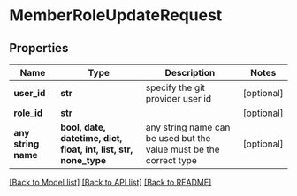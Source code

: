 # MemberRoleUpdateRequest


## Properties
Name | Type | Description | Notes
------------ | ------------- | ------------- | -------------
**user_id** | **str** | specify the git provider user id | [optional] 
**role_id** | **str** |  | [optional] 
**any string name** | **bool, date, datetime, dict, float, int, list, str, none_type** | any string name can be used but the value must be the correct type | [optional]

[[Back to Model list]](../README.md#documentation-for-models) [[Back to API list]](../README.md#documentation-for-api-endpoints) [[Back to README]](../README.md)


